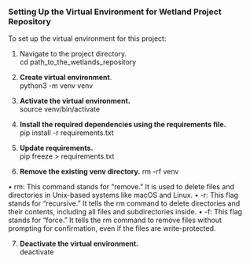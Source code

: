 ### Setting Up the Virtual Environment for Wetland Project Repository

To set up the virtual environment for this project:

1. Navigate to the project directory. </br>
cd path_to_the_wetlands_repository

2. **Create virtual environment**.</br>
python3 -m venv venv

3. **Activate the virtual environment.**</br>
source venv/bin/activate

4. **Install the required dependencies using the requirements file.** </br>
pip install -r requirements.txt

5. **Update requirements.** </br>
pip freeze > requirements.txt

6. **Remove the existing venv directory.**</b>
rm -rf venv

•	rm: This command stands for “remove.” It is used to delete files and directories in Unix-based systems like macOS and Linux.</b>
•	-r: This flag stands for “recursive.” It tells the rm command to delete directories and their contents, including all files and subdirectories inside.</b>
•	-f: This flag stands for “force.” It tells the rm command to remove files without prompting for confirmation, even if the files are write-protected.</b>

7. **Deactivate the virtual environment.**</br>
deactivate